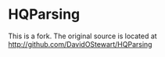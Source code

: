 # HQParsing
This is a fork.
The original source is located at <http://github.com/DavidOStewart/HQParsing>

